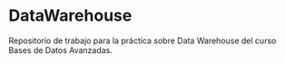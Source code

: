 # DataWarehouse
Repositorio de trabajo para la práctica sobre Data Warehouse del curso Bases de Datos Avanzadas.

